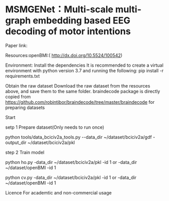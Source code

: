 # MSMGENet：Multi-scale multi-graph embedding based EEG decoding of motor intentions

Paper link:

Resources:openBMI:( http://dx.doi.org/10.5524/100542)

Environment:
Install the dependencies
It is recommended to create a virtual environment with python version 3.7 and running the following:
pip install -r requirements.txt

Obtain the raw dataset
Download the raw dataset from the resources above, and save them to the same folder. 
braindecode package is directly copied from https://github.com/robintibor/braindecode/tree/master/braindecode for preparing datasets

Start

setp 1 Prepare dataset(Only needs to run once)

python tools/data_bciciv2a_tools.py --data_dir ~/dataset/bciciv2a/gdf -output_dir ~/dataset/bciciv2a/pkl

step 2 Train model


python ho.py -data_dir ~/dataset/bciciv2a/pkl -id 1  or  -data_dir ~/dataset/openBMI -id 1

python cv.py -data_dir ~/dataset/bciciv2a/pkl -id 1  or  -data_dir ~/dataset/openBMI -id 1

Licence
For academtic and non-commercial usage

